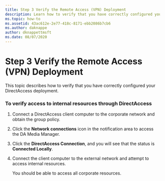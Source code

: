 ```yaml
---
title: Step 3 Verify the Remote Access (VPN) Deployment
description: Learn how to verify that you have correctly configured your DirectAccess deployment.
ms.topic: how-to
ms.assetid: 43ac612e-2e77-418c-8171-ebb2086b7cb6
ms.author: daknappe
author: dknappettmsft
ms.date: 08/07/2020
---
```

# Step 3 Verify the Remote Access (VPN) Deployment

This topic describes how to verify that you have correctly configured your DirectAccess deployment.

### To verify access to internal resources through DirectAccess

1.  Connect a DirectAccess client computer to the corporate network and obtain the group policy.

2.  Click the **Network connections** icon in the notification area to access the DA Media Manager.

3.  Click the **DirectAccess Connection**, and you will see that the status is **Connected Locally**.

4.  Connect the client computer to the external network and attempt to access internal resources.

    You should be able to access all corporate resources.



